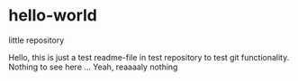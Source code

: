 # hello-world
little repository 

Hello, this is just a test readme-file in test repository to test git functionality. Nothing to see here
...
Yeah, reaaaaly nothing
